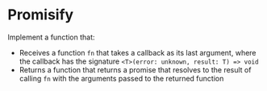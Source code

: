 # Promisify

Implement a function that:

- Receives a function `fn` that takes a callback as its last argument, where the callback has the signature `<T>(error: unknown, result: T) => void`
- Returns a function that returns a promise that resolves to the result of calling `fn` with the arguments passed to the returned function
